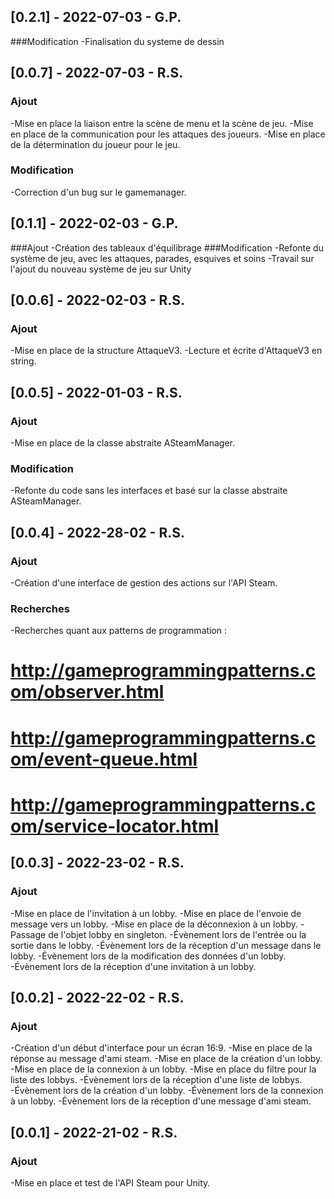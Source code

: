 ## [0.2.1] - 2022-07-03 - G.P.
###Modification
-Finalisation du systeme de dessin

## [0.0.7] - 2022-07-03 - R.S.
### Ajout
-Mise en place la liaison entre la scène de menu et la scène de jeu.
-Mise en place de la communication pour les attaques des joueurs.
-Mise en place de la détermination du joueur pour le jeu.
### Modification
-Correction d'un bug sur le gamemanager.

## [0.1.1] - 2022-02-03 - G.P.
###Ajout
-Création des tableaux d'équilibrage
###Modification
-Refonte du système de jeu, avec les attaques, parades, esquives et soins
-Travail sur l'ajout du nouveau système de jeu sur Unity

## [0.0.6] - 2022-02-03 - R.S.
### Ajout
-Mise en place de la structure AttaqueV3.
-Lecture et écrite d'AttaqueV3 en string.

## [0.0.5] - 2022-01-03 - R.S.
### Ajout
-Mise en place de la classe abstraite ASteamManager.
### Modification
-Refonte du code sans les interfaces et basé sur la classe abstraite ASteamManager.

## [0.0.4] - 2022-28-02 - R.S.
### Ajout
-Création d'une interface de gestion des actions sur l'API Steam.
### Recherches
-Recherches quant aux patterns de programmation :
# http://gameprogrammingpatterns.com/observer.html
# http://gameprogrammingpatterns.com/event-queue.html
# http://gameprogrammingpatterns.com/service-locator.html

## [0.0.3] - 2022-23-02 - R.S.
### Ajout
-Mise en place de l'invitation à un lobby.
-Mise en place de l'envoie de message vers un lobby.
-Mise en place de la déconnexion à un lobby.
-Passage de l'objet lobby en singleton.
-Évènement lors de l'entrée ou la sortie dans le lobby.
-Évènement lors de la réception d'un message dans le lobby.
-Évènement lors de la modification des données d'un lobby.
-Évènement lors de la réception d'une invitation à un lobby.

## [0.0.2] - 2022-22-02 - R.S.
### Ajout
-Création d'un début d'interface pour un écran 16:9.
-Mise en place de la réponse au message d'ami steam.
-Mise en place de la création d'un lobby.
-Mise en place de la connexion à un lobby.
-Mise en place du filtre pour la liste des lobbys.
-Évènement lors de la réception d'une liste de lobbys.
-Évènement lors de la création d'un lobby.
-Évènement lors de la connexion à un lobby.
-Évènement lors de la réception d'une message d'ami steam.

## [0.0.1] - 2022-21-02 - R.S.
### Ajout
-Mise en place et test de l'API Steam pour Unity.